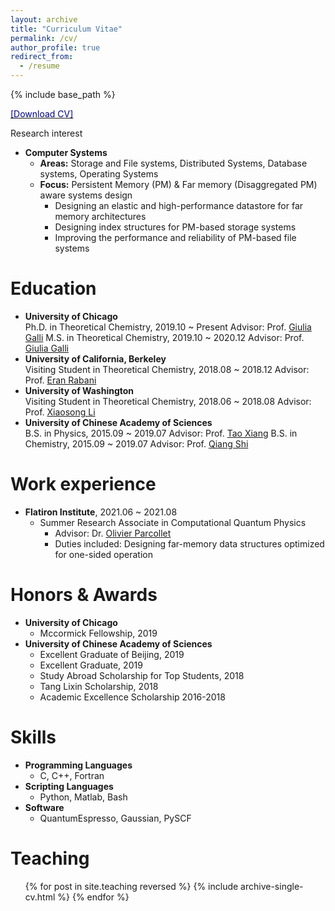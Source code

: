 ```yaml
---
layout: archive
title: "Curriculum Vitae"
permalink: /cv/
author_profile: true
redirect_from:
  - /resume
---
```


{% include base_path %}

[<span style="color:navy">[Download CV]</span>](http://sekwonlee.github.io/files/cv.pdf)


Research interest
* <b>Computer Systems</b>
  * <b>Areas:</b> Storage and File systems, Distributed Systems, Database systems, Operating Systems
  * <b>Focus:</b> Persistent Memory (PM) & Far memory (Disaggregated PM) aware systems design
      * Designing an elastic and high-performance datastore for far memory architectures
      * Designing index structures for PM-based storage systems
      * Improving the performance and reliability of PM-based file systems

Education
======
* <b>University of Chicago</b><br>
  Ph.D. in Theoretical Chemistry, 2019.10 ~ Present 
  Advisor: Prof. [Giulia Galli](https://galligroup.uchicago.edu/People/galli.php) 
  M.S. in Theoretical Chemistry, 2019.10 ~ 2020.12 
  Advisor: Prof. [Giulia Galli](https://galligroup.uchicago.edu/People/galli.php)
* <b>University of California, Berkeley</b><br>
  Visiting Student in Theoretical Chemistry,  2018.08 ~ 2018.12
  Advisor: Prof. [Eran Rabani](http://www.cchem.berkeley.edu/ergrp/#/eran)
* <b>University of Washington</b><br>
  Visiting Student in Theoretical Chemistry,  2018.06 ~ 2018.08
  Advisor: Prof. [Xiaosong Li](https://chem.washington.edu/people/xiaosong-li)
* <b>University of Chinese Academy of Sciences</b><br>
  B.S. in Physics, 2015.09 ~ 2019.07
  Advisor: Prof. [Tao Xiang](http://txiang.iphy.ac.cn)
  B.S. in Chemistry, 2015.09 ~ 2019.07
  Advisor: Prof. [Qiang Shi](https://www.researchgate.net/profile/Qiang-Shi-5)
   
Work experience
======
* <b>Flatiron Institute</b>, 2021.06 ~ 2021.08
  * Summer Research Associate in Computational Quantum Physics
    * Advisor: Dr. [Olivier Parcollet](https://www.simonsfoundation.org/people/olivier-parcollet)
    * Duties included: Designing far-memory data structures optimized for one-sided operation

<!-- Work experience
======
* <b>Research Associate Intern</b>, 06.2019~08.2019
  * Hewlett Packard Labs, Palo Alto, CA, US
  * Duties included: Designing far-memory data structures optimized for one-sided operation
  * Mentors: Kimberly Keeton and Sharad Singhal

* <b>Researcher</b>, 03.2018~07.2018
  * UNIST (Ulsan National Institute of Science & Technology), Ulsan, South Korea
  * Duties included: Providing the compiler-directed crash consistency for PM-based systems
  * Supervisor: Sam H. Noh

* <b>Research Associate Intern</b>, 06.2017~09.2017
  * Hewlett Packard Labs, Palo Alto, CA, US
  * Duties included: Designing DRAM cache for key-value stores working on Fabric-attached memory
  * Mentors: Kimberly Keeton, Haris Volos, and Yupu Zhang

* <b>Researcher</b>, 10.2015~02.2016
  * UNIST (Ulsan National Institute of Science & Technology), Ulsan, South Korea
  * Duties included: Analyzing PM-based file system (PMFS) and evaluating its performance
  * Supervisor: Sam H. Noh

* <b>Republic of Korea Army</b>, 08.2010~05.2012 -->

Honors & Awards
======
* <b>University of Chicago</b>
  * Mccormick Fellowship, 2019
* <b>University of Chinese Academy of Sciences</b>
  * Excellent Graduate of Beijing, 2019
  * Excellent Graduate, 2019
  * Study Abroad Scholarship for Top Students, 2018
  * Tang Lixin Scholarship, 2018
  * Academic Excellence Scholarship 2016-2018


<!-- * <b>2021 Microsoft Research PhD Fellowship</b>, 2021~2023 -->

<!-- Publications
======
  <ul>{% for post in site.publications reversed %}
    {% include archive-single-cv.html %}
  {% endfor %}</ul> -->

Skills
======
* <b>Programming Languages</b>
  * C, C++, Fortran
* <b>Scripting Languages</b>
  * Python, Matlab, Bash
* <b>Software</b>
  * QuantumEspresso, Gaussian, PySCF

Teaching
======
  <ul>{% for post in site.teaching reversed %}
    {% include archive-single-cv.html %}
  {% endfor %}</ul>
